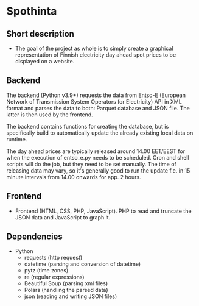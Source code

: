# Spothinta

## Short description

- The goal of the project as whole is to simply create a graphical representation of Finnish electricity day ahead spot prices to be displayed on a website.

## Backend

The backend (Python v3.9+) requests the data from Entso-E (European Network of Transmission System Operators for Electricity) API in XML format and parses the data to both: Parquet database and JSON file. The latter is then used by the frontend.  

The backend contains functions for creating the database, but is specifically build to automatically update the already existing local data on runtime.  

The day ahead prices are typically released around 14.00 EET/EEST for when the execution of entso_e.py needs to be scheduled. Cron and shell scripts will do the job, but they need to be set manually. The time of releasing data may vary, so it's generally good to run the update f.e. in 15 minute intervals from 14.00 onwards for app. 2 hours.

## Frontend

- Frontend (HTML, CSS, PHP, JavaScript). PHP to read and truncate the JSON data and JavaScript to graph it. 

## Dependencies

- Python
    - requests (http request)
    - datetime (parsing and conversion of datetime)
    - pytz (time zones)
    - re (regular expressions)
    - Beautiful Soup (parsing xml files)
    - Polars (handling the parsed data)
    - json (reading and writing JSON files)

